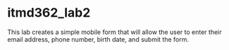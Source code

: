 # itmd362_lab2
  
  This lab creates a simple mobile form that will allow the 
  user to enter their email address, phone number, birth date, and submit
  the form.